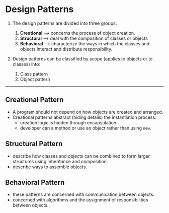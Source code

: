 # Design Patterns

1. The design patterns are divided into three groups:
   1. **Creational** --> concerns the process of object creation.
   2. **Structural** --> deal with the composition of classes or objects
   3. **Behavioral** --> characterize the ways in which the classes and objects interact and distribute responsibility.

2. Design patterns can be classified by scope (applies to objects or to classes) into:
   1. Class pattern
   2. Object pattern

<hr>

## Creational Pattern
- A program should not depend on how objects are created and arranged.
- Creational patterns abstract (hiding details) the instantiation process:
    - creation logic is hidden through encapsulation.
    - developer can a method or use an object rather than using `new`.


## Structural Pattern
- describe how classes and objects can be combined to form larger structures using inheritance and composition.
- describe ways to assemble objects.

## Behavioral Pattern
- these patterns are concerned with communication between objects.
- concerned with algorithms and the assignment of responsibilities between objects..